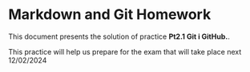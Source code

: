 # Markdown and Git Homework

This document presents the solution of practice **Pt2.1 Git i GitHub.**.

This practice will help us prepare for the exam that will take place next 12/02/2024